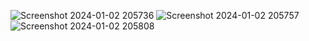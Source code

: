 ![Screenshot 2024-01-02 205736](https://github.com/shraddha18-hub/CollegeSolution_Website/assets/91208834/efd4fab2-cefc-46cf-bf43-253bc07b3ff6)
![Screenshot 2024-01-02 205757](https://github.com/shraddha18-hub/CollegeSolution_Website/assets/91208834/217ee36c-ace7-4715-9bad-b7c4936ec86f)
![Screenshot 2024-01-02 205808](https://github.com/shraddha18-hub/CollegeSolution_Website/assets/91208834/8978999f-7056-44bb-b8c7-d541137d4ced)
